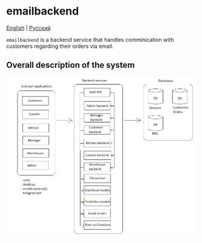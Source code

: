# emailbackend

[English](emailbackend.md) | [Русский](emailbackend.ru.md)

`emailbackend` is a backend service that handles comminication with customers regarding their orders via email.

## Overall description of the system 

![system_overall](../img/system_overall.png)
